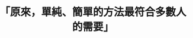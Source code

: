 ---
layout: post
title: "「原來，單純、簡單的方法最符合多數人的需要」"
tags:
  - "交通"
  - "財政"
  - "公私協力"
id: 79
thumbnail: ""
description: "開放政府第79次協作會議「機車排氣定檢精進方案」"
color: "red"
publish: "true"
departments:
  - "環保署"
cover:
  link: "https://youtu.be/6i7a4BBJ0zg"
introduction:
  content: "你知道機車定檢的日期嗎？有沒有忘記定檢的經驗？行政院環保署接獲許多民眾常反應忘記自己的機車定檢日期，為了提供更便民的服務，了解使用者的真正需求是什麼？環保署自行提案，希望藉由多元觀點的集思廣益，找出讓民眾能如期定檢的方法。會議中，遵守規則的民眾認為，定期檢驗是民眾義務，不需要為了少數人修正方法。現場的地方政府環保單位也提供許多實務見解，認為政府願意、提供簡單便利的服務，同時民眾也有責任要自負。這場協作會議盤點出可行的各種方案，同時也促進公私協力，在撙節行政成本的前提下，實需透過各方努力方能推進政策目標。"
  image: "/images/post/79/1ISIbqDMJ6UD8O0iZJGb7e56P8LmhTltw.jpg"
join:
  type: "部"
  image: "/images/post/79/1diqImWsysIOfAV8F1xW-gAA3zlwdxA3_.jpg"
embed:
  - type: "agenda_book"
    links:
      - "https://issuu.com/pdis.tw/docs/79-__________-____"
  - type: "mind_map"
    links:
      - "https://miro.com/app/live-embed/o9J_kjY6SF4=/?moveToViewport=-6538,-2891,9069,4951&amp;embedAutoplay=true"
  - type: "ministry_slide"
    links:
      - "https://issuu.com/pdis.tw/docs/1091023___________1_.pptx"
  - type: "host_slide"
    links:
      - "https://issuu.com/pdis.tw/docs/79-__________________"
  - type: "live"
    links:
      - "https://www.youtube.com/watch?v=Wb1o9q7KDVg&amp;list=PLmusXLhyDliYt3yw4rzTce_nY6kpW4ZyT"
  - type: "transcript"
    links:
      - "https://sayit.pdis.nat.gov.tw/2020-10-23-%E9%96%8B%E6%94%BE%E6%94%BF%E5%BA%9C%E7%AC%AC79%E6%AC%A1%E5%8D%94%E4%BD%9C%E6%9C%83%E8%AD%B0"
pictures:
  - "/images/post/79/17-1PUYdWx_wQMg8Lxrz9hCLV-4fEa0hE.jpg"
  - "/images/post/79/1bxYwRrZAsJ9QXUjdi6sn-tgis8PbhJy6.jpg"
---